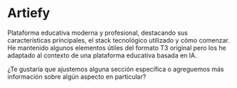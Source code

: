 # Artiefy

Plataforma educativa moderna y profesional, destacando sus características principales, el stack tecnológico utilizado y cómo comenzar. He mantenido algunos elementos útiles del formato T3 original pero los he adaptado al contexto de una plataforma educativa basada en IA.

¿Te gustaría que ajustemos alguna sección específica o agreguemos más información sobre algún aspecto en particular?

